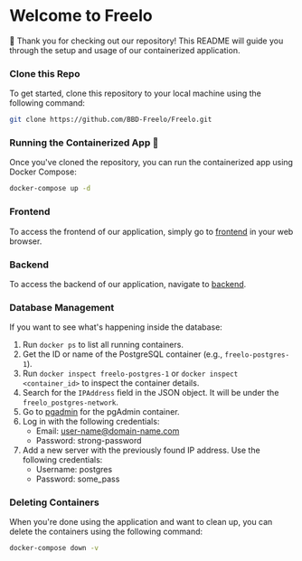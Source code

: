 # Welcome to Freelo

🎉 Thank you for checking out our repository! This README will guide you through the setup and usage of our containerized application.

### Clone this Repo
To get started, clone this repository to your local machine using the following command:

```bash
git clone https://github.com/BBD-Freelo/Freelo.git
```

### Running the Containerized App 🐳
Once you've cloned the repository, you can run the containerized app using Docker Compose:

```bash
docker-compose up -d
```

### Frontend
To access the frontend of our application, simply go to [frontend](http://localhost:8080) in your web browser.

### Backend 
To access the backend of our application, navigate to [backend](http://localhost:3000).

### Database Management
If you want to see what's happening inside the database:

1. Run `docker ps` to list all running containers.
2. Get the ID or name of the PostgreSQL container (e.g., `freelo-postgres-1`).
3. Run `docker inspect freelo-postgres-1` or `docker inspect <container_id>` to inspect the container details.
4. Search for the `IPAddress` field in the JSON object. It will be under the `freelo_postgres-network`.
5. Go to [pgadmin](http://localhost:5050) for the pgAdmin container.
6. Log in with the following credentials:
    - Email: user-name@domain-name.com
    - Password: strong-password
7. Add a new server with the previously found IP address. Use the following credentials:
    - Username: postgres
    - Password: some_pass
### Deleting Containers
When you're done using the application and want to clean up, you can delete the containers using the following command:

```bash
docker-compose down -v
```
